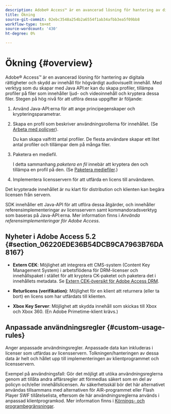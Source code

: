 ```yaml
---
description: Adobe® Access™ är en avancerad lösning för hantering av digitala rättigheter och skydd av innehåll för högvärdigt audiovisuellt innehåll. Med verktyg som du skapar med Java API:er kan du skapa profiler, tillämpa profiler på filer som innehåller ljud- och videoinnehåll och kryptera dessa filer. Stegen på hög nivå för att utföra dessa uppgifter är följande
title: Ökning
source-git-commit: 02ebc3548a254b2a6554f1ab34afbb3ea5f09bb8
workflow-type: tm+mt
source-wordcount: '430'
ht-degree: 0%

---
```


# Ökning {#overview}

Adobe® Access™ är en avancerad lösning för hantering av digitala rättigheter och skydd av innehåll för högvärdigt audiovisuellt innehåll. Med verktyg som du skapar med Java API:er kan du skapa profiler, tillämpa profiler på filer som innehåller ljud- och videoinnehåll och kryptera dessa filer. Stegen på hög nivå för att utföra dessa uppgifter är följande:

1. Använd Java-API:erna för att ange principegenskaper och krypteringsparametrar.
1. Skapa en profil som beskriver användningsrollerna för innehållet. (Se [Arbeta med policyer](../../aaxs-protecting-content/content-working-with-policies/content-working-with-policies-overview.md)).

   Du kan skapa valfritt antal profiler. De flesta användare skapar ett litet antal profiler och tillämpar dem på många filer.

1. Paketera en mediefil.

   I detta sammanhang *paketera en fil* innebär att kryptera den och tillämpa en profil på den. (Se [Paketera mediefiler](../../aaxs-protecting-content/content-packaging-media-files/content-packaging-media-files-overview.md).)

1. Implementera licensservern för att utfärda en licens till användaren.

Det krypterade innehållet är nu klart för distribution och klienten kan begära licensen från servern.

SDK innehåller ett Java-API för att utföra dessa åtgärder, och innehåller referensimplementeringar av licensservern samt kommandoradsverktyg som baseras på Java-API:erna. Mer information finns i *Använda referensimplementeringar för Adobe Access*.

## Nyheter i Adobe Access 5.2 {#section_06220EDE36B54DCB9CA7963B76DA8167}

* **Extern CEK**: Möjlighet att integrera ett CMS-system (Content Key Management System) i arbetsflödena för DRM-licenser och innehållspaket i stället för att kryptera CK-paketet och paketera det i innehållets metadata. Se [Extern CEK-översikt för Adobe Access DRM](../../aaxs-drm-xkey-mgmt/aaxs-drm-using-external-cek-overview.md).

* **Returlicens (verifikation)**: Möjlighet för en klient att returnera (eller ta bort) en licens som har utfärdats till klienten.
* **Xbox Key Server**: Möjlighet att skydda innehåll som skickas till Xbox och Xbox 360. (En Adobe Primetime-klient krävs.)

## Anpassade användningsregler {#custom-usage-rules}

Anger anpassade användningsregler. Anpassade data kan inkluderas i licenser som utfärdas av licensservern. Tolkningen/hanteringen av dessa data är helt och hållet upp till implementeringen av klientprogrammet och licensservern.

Exempel på användningsfall: Gör det möjligt att utöka användningsreglerna genom att tillåta andra affärsregler att förmedlas säkert som en del av policyn och/eller innehållslicensen. Av säkerhetsskäl bör det här alternativet användas tillsammans med alternativen för AIR-programmet eller Flash Player SWF tillåtelselista, eftersom de här användningsreglerna används i anpassad klientprogramkod. Mer information finns i [Körnings- och programbegränsningar](../../aaxs-protecting-content/content-introduction/content-usage-rules/content-runtime-application-restrictions/content-allowlist-air.md).
